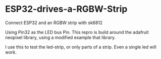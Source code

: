 # ESP32-drives-a-RGBW-Strip
Connect ESP32 and an RGBW strip with sk6812

Using Pin32 as the LED bus Pin. This repro is build around the adafruit neopixel library, using a modified
example that library.

I use this to test the led-strip, or only parts of a strip. Even a single led will work.
